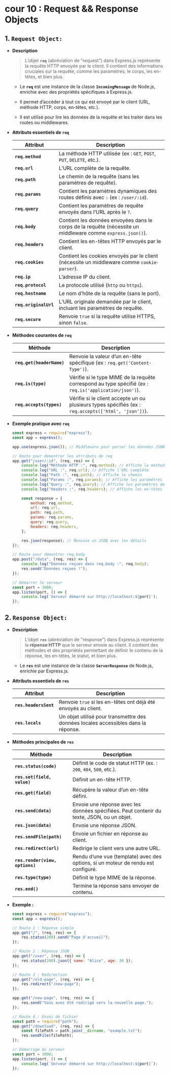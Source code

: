 # cour 10 : **Request && Response Objects**

## 1. **`Request Object:`**

-   **Description**

    > L’objet **`req`** (abréviation de "request") dans Express.js représente la requête HTTP envoyée par le client. Il contient des informations cruciales sur la requête, comme les paramètres, le corps, les en-têtes, et bien plus.

    -   Le **`req`** est une instance de la classe **`IncomingMessage`** de Node.js, enrichie avec des propriétés spécifiques à Express.js.

    -   Il permet d’accéder à tout ce qui est envoyé par le client (URL, méthode HTTP, corps, en-têtes, etc.).

    -   Il est utilisé pour lire les données de la requête et les traiter dans les routes ou middlewares.

-   **Attributs essentiels de `req`**

    | **Attribut**          | **Description**                                                                                             |
    | --------------------- | ----------------------------------------------------------------------------------------------------------- |
    | **`req.method`**      | La méthode HTTP utilisée (ex : `GET`, `POST`, `PUT`, `DELETE`, etc.).                                       |
    | **`req.url`**         | L’URL complète de la requête.                                                                               |
    | **`req.path`**        | Le chemin de la requête (sans les paramètres de requête).                                                   |
    | **`req.params`**      | Contient les paramètres dynamiques des routes définis avec `:` (ex : `/user/:id`).                          |
    | **`req.query`**       | Contient les paramètres de requête envoyés dans l’URL après le `?`.                                         |
    | **`req.body`**        | Contient les données envoyées dans le corps de la requête (nécessite un middleware comme `express.json()`). |
    | **`req.headers`**     | Contient les en-têtes HTTP envoyés par le client.                                                           |
    | **`req.cookies`**     | Contient les cookies envoyés par le client (nécessite un middleware comme `cookie-parser`).                 |
    | **`req.ip`**          | L’adresse IP du client.                                                                                     |
    | **`req.protocol`**    | Le protocole utilisé (`http` ou `https`).                                                                   |
    | **`req.hostname`**    | Le nom d’hôte de la requête (sans le port).                                                                 |
    | **`req.originalUrl`** | L’URL originale demandée par le client, incluant les paramètres de requête.                                 |
    | **`req.secure`**      | Renvoie `true` si la requête utilise HTTPS, sinon `false`.                                                  |

-   **Méthodes courantes de `req`**

    | **Méthode**               | **Description**                                                                                        |
    | ------------------------- | ------------------------------------------------------------------------------------------------------ |
    | **`req.get(headerName)`** | Renvoie la valeur d’un en-tête spécifique (ex : `req.get('Content-Type')`).                            |
    | **`req.is(type)`**        | Vérifie si le type MIME de la requête correspond au type spécifié (ex : `req.is('application/json')`). |
    | **`req.accepts(types)`**  | Vérifie si le client accepte un ou plusieurs types spécifiés (ex : `req.accepts(['html', 'json'])`).   |

-   **Exemple pratique avec `req`**

    ```javascript
    const express = require("express");
    const app = express();

    app.use(express.json()); // Middleware pour parser les données JSON dans req.body

    // Route pour démontrer les attributs de req
    app.get("/user/:id", (req, res) => {
        console.log("Méthode HTTP :", req.method); // Affiche la méthode HTTP
        console.log("URL :", req.url); // Affiche l'URL complète
        console.log("Path :", req.path); // Affiche le chemin
        console.log("Params :", req.params); // Affiche les paramètres dynamiques
        console.log("Query :", req.query); // Affiche les paramètres de requête
        console.log("Headers :", req.headers); // Affiche les en-têtes

        const response = {
            method: req.method,
            url: req.url,
            path: req.path,
            params: req.params,
            query: req.query,
            headers: req.headers,
        };

        res.json(response); // Renvoie un JSON avec les détails
    });

    // Route pour démontrer req.body
    app.post("/data", (req, res) => {
        console.log("Données reçues dans req.body :", req.body);
        res.send("Données reçues !");
    });

    // Démarrer le serveur
    const port = 3000;
    app.listen(port, () => {
        console.log(`Serveur démarré sur http://localhost:${port}`);
    });
    ```

## 2. **`Response Object:`**

-   **Description**

    > L’objet **`res`** (abréviation de "response") dans Express.js représente la **réponse HTTP** que le serveur envoie au client. Il contient des méthodes et des propriétés permettant de définir le contenu de la réponse, les en-têtes, le statut, et bien plus.

    -   Le **`res`** est une instance de la classe **`ServerResponse`** de Node.js, enrichie par Express.js.

-   **Attributs essentiels de `res`**

    | **Attribut**          | **Description**                                                                    |
    | --------------------- | ---------------------------------------------------------------------------------- |
    | **`res.headersSent`** | Renvoie `true` si les en-têtes ont déjà été envoyés au client.                     |
    | **`res.locals`**      | Un objet utilisé pour transmettre des données locales accessibles dans la réponse. |

-   **Méthodes principales de `res`**

    | **Méthode**                     | **Description**                                                                            |
    | ------------------------------- | ------------------------------------------------------------------------------------------ |
    | **`res.status(code)`**          | Définit le code de statut HTTP (ex. : `200`, `404`, `500`, etc.).                          |
    | **`res.set(field, value)`**     | Définit un en-tête HTTP.                                                                   |
    | **`res.get(field)`**            | Récupère la valeur d’un en-tête défini.                                                    |
    | **`res.send(data)`**            | Envoie une réponse avec les données spécifiées. Peut contenir du texte, JSON, ou un objet. |
    | **`res.json(data)`**            | Envoie une réponse JSON.                                                                   |
    | **`res.sendFile(path)`**        | Envoie un fichier en réponse au client.                                                    |
    | **`res.redirect(url)`**         | Redirige le client vers une autre URL.                                                     |
    | **`res.render(view, options)`** | Rendu d’une vue (template) avec des options, si un moteur de rendu est configuré.          |
    | **`res.type(type)`**            | Définit le type MIME de la réponse.                                                        |
    | **`res.end()`**                 | Termine la réponse sans envoyer de contenu.                                                |

-   **Exemple :**

    ```javascript
    const express = require("express");
    const app = express();

    // Route 1 : Réponse simple
    app.get("/", (req, res) => {
        res.status(200).send("Page d'accueil");
    });

    // Route 2 : Réponse JSON
    app.get("/user", (req, res) => {
        res.status(200).json({ name: "Alice", age: 30 });
    });

    // Route 3 : Redirection
    app.get("/old-page", (req, res) => {
        res.redirect("/new-page");
    });

    app.get("/new-page", (req, res) => {
        res.send("Vous avez été redirigé vers la nouvelle page.");
    });

    // Route 4 : Envoi de fichier
    const path = require("path");
    app.get("/download", (req, res) => {
        const filePath = path.join(__dirname, "example.txt");
        res.sendFile(filePath);
    });

    // Démarrage du serveur
    const port = 3000;
    app.listen(port, () => {
        console.log(`Serveur démarré sur http://localhost:${port}`);
    });
    ```
